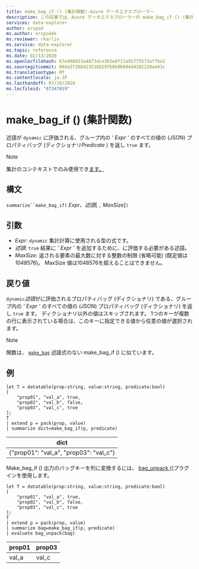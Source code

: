 ```yaml
---
title: make_bag_if () (集計関数)-Azure データエクスプローラー
description: この記事では、Azure データエクスプローラーの make_bag_if () (集計関数) について説明します。
services: data-explorer
author: orspod
ms.author: orspodek
ms.reviewer: rkarlin
ms.service: data-explorer
ms.topic: reference
ms.date: 02/13/2020
ms.openlocfilehash: 67e408653a4873dce3b5e8f21a91775573affbe2
ms.sourcegitcommit: 09da3f26b4235368297b8b9b604d4282228a443c
ms.translationtype: MT
ms.contentlocale: ja-JP
ms.lasthandoff: 07/28/2020
ms.locfileid: "87347019"
---
```

# <a name="make_bag_if-aggregation-function"></a>make_bag_if () (集計関数)

述語が `dynamic` に評価される、グループ内の *' Expr '* のすべての値の (JSON) プロパティバッグ (ディクショナリ*Predicate* ) を返し `true` ます。

> [!NOTE]
> 集計のコンテキストでのみ使用でき[ます。](summarizeoperator.md)

## <a name="syntax"></a>構文

`summarize``make_bag_if(` *Expr*、*述語*[ `,` *MaxSize*]`)`

## <a name="arguments"></a>引数

* *Expr*: `dynamic` 集計計算に使用される型の式です。
* *述語*: `true` 結果に *' Expr '* を追加するために、に評価する必要がある述語。
* *MaxSize*: 返される要素の最大数に対する整数の制限 (省略可能) (既定値は*1048576*)。 MaxSize 値は1048576を超えることはできません。

## <a name="returns"></a>戻り値

`dynamic`*述語*がに評価されるプロパティバッグ (ディクショナリ) である、グループ内の *' Expr '* のすべての値の (JSON) プロパティバッグ (ディクショナリ) を返し `true` ます。
ディクショナリ以外の値はスキップされます。
1つのキーが複数の行に表示されている場合は、このキーに指定できる値から任意の値が選択されます。

> [!NOTE]
> 関数は、 [`make_bag`](./make-bag-aggfunction.md) 述語式のない make_bag_if () に似ています。

## <a name="examples"></a>例

```kusto
let T = datatable(prop:string, value:string, predicate:bool)
[
    "prop01", "val_a", true,
    "prop02", "val_b", false,
    "prop03", "val_c", true
];
T
| extend p = pack(prop, value)
| summarize dict=make_bag_if(p, predicate)

```

|dict|
|----|
|{"prop01": "val_a", "prop03": "val_c"} |

Make_bag_if () 出力のバッグキーを列に変換するには、 [bag_unpack ()](bag-unpackplugin.md)プラグインを使用します。 

```kusto
let T = datatable(prop:string, value:string, predicate:bool)
[
    "prop01", "val_a", true,
    "prop02", "val_b", false,
    "prop03", "val_c", true
];
T
| extend p = pack(prop, value)
| summarize bag=make_bag_if(p, predicate)
| evaluate bag_unpack(bag)

```

|prop01|prop03|
|---|---|
|val_a|val_c|
